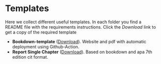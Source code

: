 # Templates

Here we collect different useful templates. In each folder you find a README file with the requirements instructions. Click the *Download* link to get a copy of the required template

- **Bookdown-template** ([Download](https://downgit.github.io/#/home?url=https://github.com/psicostat/templates/tree/main/Bookdown-template)). Website and pdf with automatic deployment using Github-Action.
- **Report Single Chapter** ([Download](https://downgit.github.io/#/home?url=https://github.com/psicostat/templates/tree/main/Report-single-chapter)). Based on bookdown and apa 7th edition cit format.
